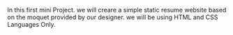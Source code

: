 In this first mini Project. we will creare a simple static resume website based on the moquet provided by our designer. we will be using HTML and CSS Languages Only. 